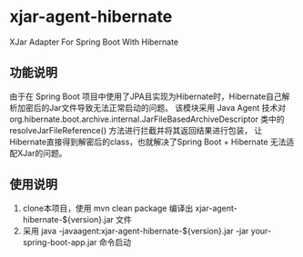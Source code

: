 # xjar-agent-hibernate
XJar Adapter For Spring Boot With Hibernate

## 功能说明
由于在 Spring Boot 项目中使用了JPA且实现为Hibernate时，Hibernate自己解析加密后的Jar文件导致无法正常启动的问题。
该模块采用 Java Agent 技术对org.hibernate.boot.archive.internal.JarFileBasedArchiveDescriptor 类中的resolveJarFileReference() 方法进行拦截并将其返回结果进行包装，
让Hibernate直接得到解密后的class，也就解决了Spring Boot + Hibernate 无法适配XJar的问题。

## 使用说明
1. clone本项目，使用 mvn clean package 编译出 xjar-agent-hibernate-${version}.jar 文件
2. 采用 java -javaagent:xjar-agent-hibernate-${version}.jar -jar your-spring-boot-app.jar 命令启动